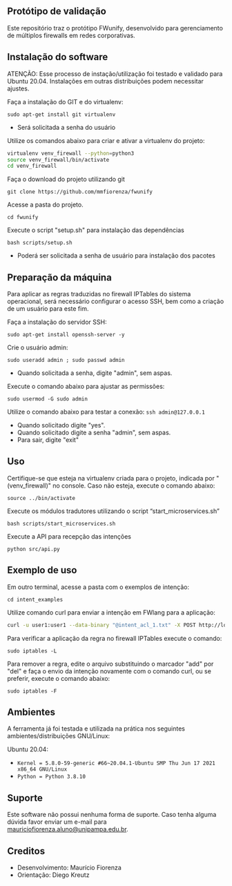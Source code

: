 ## Protótipo de validação
Este repositório traz o protótipo FWunify, desenvolvido para gerenciamento de múltiplos firewalls em redes corporativas.

## Instalação do software
ATENÇÃO: Esse processo de instação/utilização foi testado e validado para Ubuntu 20.04. Instalações em outras distribuições podem necessitar ajustes.

Faça a instalação do GIT e do virtualenv:

`sudo apt-get install git virtualenv`
* Será solicitada a senha do usuário

Utilize os comandos abaixo para criar e ativar a virtualenv do projeto:

```bash
virtualenv venv_firewall --python=python3
source venv_firewall/bin/activate
cd venv_firewall
```

Faça o download do projeto utilizando git

`git clone https://github.com/mmfiorenza/fwunify`

Acesse a pasta do projeto.

`cd fwunify`

Execute o script "setup.sh" para instalação das dependências

`bash scripts/setup.sh`

* Poderá ser solicitada a senha de usuário para instalação dos pacotes

## Preparação da máquina
Para aplicar as regras traduzidas no firewall IPTables do sistema operacional, será necessário configurar o acesso SSH, bem como a criação de um usuário para este fim. 

Faça a instalação do servidor SSH:

`sudo apt-get install openssh-server -y`

Crie o usuário admin:

`sudo useradd admin ; sudo passwd admin`
* Quando solicitada a senha, digite "admin", sem aspas.

Execute o comando abaixo para ajustar as permissões:

`sudo usermod -G sudo admin`

Utilize o comando abaixo para testar a conexão:
`ssh admin@127.0.0.1`
* Quando solicitado digite "yes".
* Quando solicitado digite a senha "admin", sem aspas.
* Para sair, digite "exit"

## Uso
Certifique-se que esteja na virtualenv criada para o projeto, indicada por "(venv_firewall)" no console.
Caso não esteja, execute o comando abaixo:

`source ../bin/activate`

Execute os módulos tradutores utilizando o script “start_microservices.sh”

`bash scripts/start_microservices.sh`

Execute a API para recepção das intenções

`python src/api.py`


## Exemplo de uso

Em outro terminal, acesse a pasta com o exemplos de intenção:

`cd intent_examples`


Utilize comando curl para enviar a intenção em FWlang para a aplicação:

```bash
curl -u user1:user1 --data-binary "@intent_acl_1.txt" -X POST http://localhost:5000
```

Para verificar a aplicação da regra no firewall IPTables execute o comando:

`sudo iptables -L`

Para remover a regra, edite o arquivo substituindo o marcador "add" por "del" e faça o envio da intenção novamente com o comando curl, ou se preferir, execute o comando abaixo:

`sudo iptables -F`


## Ambientes
A ferramenta já foi testada e utilizada na prática nos seguintes ambientes/distribuições GNU/Linux:

Ubuntu 20.04:

 * `Kernel = 5.8.0-59-generic #66~20.04.1-Ubuntu SMP Thu Jun 17 2021 x86_64 GNU/Linux`
 * `Python = Python 3.8.10`


## Suporte
Este software não possui nenhuma forma de suporte. Caso tenha alguma dúvida favor enviar um e-mail para mauriciofiorenza.aluno@unipampa.edu.br.


## Creditos
* Desenvolvimento: Maurício Fiorenza
* Orientação: Diego Kreutz
